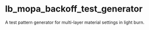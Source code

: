 # lb_mopa_backoff_test_generator
A test pattern generator for multi-layer material settings in light burn.
